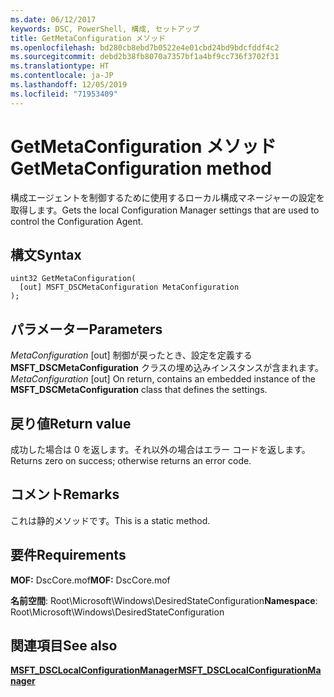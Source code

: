 ```yaml
---
ms.date: 06/12/2017
keywords: DSC, PowerShell, 構成, セットアップ
title: GetMetaConfiguration メソッド
ms.openlocfilehash: bd280cb8ebd7b0522e4e01cbd24bd9bdcfddf4c2
ms.sourcegitcommit: debd2b38fb8070a7357bf1a4bf9cc736f3702f31
ms.translationtype: HT
ms.contentlocale: ja-JP
ms.lasthandoff: 12/05/2019
ms.locfileid: "71953409"
---
```

# <a name="getmetaconfiguration-method"></a><span data-ttu-id="b6880-103">GetMetaConfiguration メソッド</span><span class="sxs-lookup"><span data-stu-id="b6880-103">GetMetaConfiguration method</span></span>

<span data-ttu-id="b6880-104">構成エージェントを制御するために使用するローカル構成マネージャーの設定を取得します。</span><span class="sxs-lookup"><span data-stu-id="b6880-104">Gets the local Configuration Manager settings that are used to control the Configuration Agent.</span></span>

## <a name="syntax"></a><span data-ttu-id="b6880-105">構文</span><span class="sxs-lookup"><span data-stu-id="b6880-105">Syntax</span></span>

```mof
uint32 GetMetaConfiguration(
  [out] MSFT_DSCMetaConfiguration MetaConfiguration
);
```

## <a name="parameters"></a><span data-ttu-id="b6880-106">パラメーター</span><span class="sxs-lookup"><span data-stu-id="b6880-106">Parameters</span></span>

<span data-ttu-id="b6880-107">*MetaConfiguration* \[out\] 制御が戻ったとき、設定を定義する **MSFT_DSCMetaConfiguration** クラスの埋め込みインスタンスが含まれます。</span><span class="sxs-lookup"><span data-stu-id="b6880-107">*MetaConfiguration* \[out\] On return, contains an embedded instance of the **MSFT_DSCMetaConfiguration** class that defines the settings.</span></span>

## <a name="return-value"></a><span data-ttu-id="b6880-108">戻り値</span><span class="sxs-lookup"><span data-stu-id="b6880-108">Return value</span></span>

<span data-ttu-id="b6880-109">成功した場合は 0 を返します。それ以外の場合はエラー コードを返します。</span><span class="sxs-lookup"><span data-stu-id="b6880-109">Returns zero on success; otherwise returns an error code.</span></span>

## <a name="remarks"></a><span data-ttu-id="b6880-110">コメント</span><span class="sxs-lookup"><span data-stu-id="b6880-110">Remarks</span></span>

<span data-ttu-id="b6880-111">これは静的メソッドです。</span><span class="sxs-lookup"><span data-stu-id="b6880-111">This is a static method.</span></span>

## <a name="requirements"></a><span data-ttu-id="b6880-112">要件</span><span class="sxs-lookup"><span data-stu-id="b6880-112">Requirements</span></span>

<span data-ttu-id="b6880-113">**MOF:** DscCore.mof</span><span class="sxs-lookup"><span data-stu-id="b6880-113">**MOF:** DscCore.mof</span></span>

<span data-ttu-id="b6880-114">**名前空間**: Root\Microsoft\Windows\DesiredStateConfiguration</span><span class="sxs-lookup"><span data-stu-id="b6880-114">**Namespace**: Root\Microsoft\Windows\DesiredStateConfiguration</span></span>

## <a name="see-also"></a><span data-ttu-id="b6880-115">関連項目</span><span class="sxs-lookup"><span data-stu-id="b6880-115">See also</span></span>

[<span data-ttu-id="b6880-116">**MSFT_DSCLocalConfigurationManager**</span><span class="sxs-lookup"><span data-stu-id="b6880-116">**MSFT_DSCLocalConfigurationManager**</span></span>](msft-dsclocalconfigurationmanager.md)
